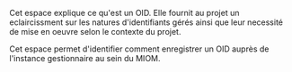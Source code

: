 Cet espace explique ce qu'est un OID. Elle fournit au projet un eclaircissment sur les natures d'identifiants gérés ainsi que leur necessité de mise en oeuvre selon le contexte du projet. 

Cet espace permet d'identifier comment enregistrer un OID auprès de l'instance gestionnaire au sein du MIOM.
